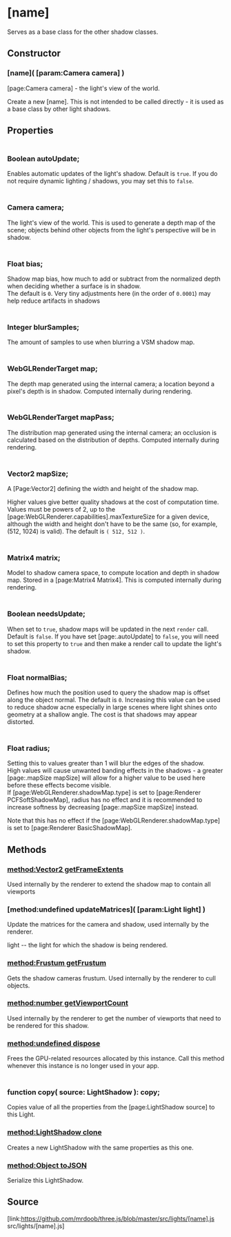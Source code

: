 # [name]

Serves as a base class for the other shadow classes.

## Constructor

### [name]( [param:Camera camera] )

[page:Camera camera] - the light's view of the world.  
  
Create a new [name]. This is not intended to be called directly - it is used
as a base class by other light shadows.

## Properties

### <br/> Boolean autoUpdate; <br/>

Enables automatic updates of the light's shadow. Default is `true`. If you do
not require dynamic lighting / shadows, you may set this to `false`.

### <br/> Camera camera; <br/>

The light's view of the world. This is used to generate a depth map of the
scene; objects behind other objects from the light's perspective will be in
shadow.

### <br/> Float bias; <br/>

Shadow map bias, how much to add or subtract from the normalized depth when
deciding whether a surface is in shadow.  
The default is `0`. Very tiny adjustments here (in the order of `0.0001`) may
help reduce artifacts in shadows

### <br/> Integer blurSamples; <br/>

The amount of samples to use when blurring a VSM shadow map.

### <br/> WebGLRenderTarget map; <br/>

The depth map generated using the internal camera; a location beyond a pixel's
depth is in shadow. Computed internally during rendering.

### <br/> WebGLRenderTarget mapPass; <br/>

The distribution map generated using the internal camera; an occlusion is
calculated based on the distribution of depths. Computed internally during
rendering.

### <br/> Vector2 mapSize; <br/>

A [Page:Vector2] defining the width and height of the shadow map.  
  
Higher values give better quality shadows at the cost of computation time.
Values must be powers of 2, up to the
[page:WebGLRenderer.capabilities].maxTextureSize for a given device, although
the width and height don't have to be the same (so, for example, (512, 1024)
is valid). The default is `( 512, 512 )`.

### <br/> Matrix4 matrix; <br/>

Model to shadow camera space, to compute location and depth in shadow map.
Stored in a [page:Matrix4 Matrix4]. This is computed internally during
rendering.

### <br/> Boolean needsUpdate; <br/>

When set to `true`, shadow maps will be updated in the next `render` call.
Default is `false`. If you have set [page:.autoUpdate] to `false`, you will
need to set this property to `true` and then make a render call to update the
light's shadow.

### <br/> Float normalBias; <br/>

Defines how much the position used to query the shadow map is offset along the
object normal. The default is `0`. Increasing this value can be used to reduce
shadow acne especially in large scenes where light shines onto geometry at a
shallow angle. The cost is that shadows may appear distorted.

### <br/> Float radius; <br/>

Setting this to values greater than 1 will blur the edges of the shadow.  
High values will cause unwanted banding effects in the shadows - a greater
[page:.mapSize mapSize] will allow for a higher value to be used here before
these effects become visible.  
If [page:WebGLRenderer.shadowMap.type] is set to [page:Renderer
PCFSoftShadowMap], radius has no effect and it is recommended to increase
softness by decreasing [page:.mapSize mapSize] instead.  
  
Note that this has no effect if the [page:WebGLRenderer.shadowMap.type] is set
to [page:Renderer BasicShadowMap].

## Methods

### [method:Vector2 getFrameExtents]()

Used internally by the renderer to extend the shadow map to contain all
viewports

### [method:undefined updateMatrices]( [param:Light light] )

Update the matrices for the camera and shadow, used internally by the
renderer.  
  
light -- the light for which the shadow is being rendered.

### [method:Frustum getFrustum]()

Gets the shadow cameras frustum. Used internally by the renderer to cull
objects.

### [method:number getViewportCount]()

Used internally by the renderer to get the number of viewports that need to be
rendered for this shadow.

### [method:undefined dispose]()

Frees the GPU-related resources allocated by this instance. Call this method
whenever this instance is no longer used in your app.

### <br/> function copy( source: LightShadow ): copy; <br/>

Copies value of all the properties from the [page:LightShadow source] to this
Light.

### [method:LightShadow clone]()

Creates a new LightShadow with the same properties as this one.

### [method:Object toJSON]()

Serialize this LightShadow.

## Source

[link:https://github.com/mrdoob/three.js/blob/master/src/lights/[name].js
src/lights/[name].js]

